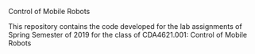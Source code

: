 Control of Mobile  Robots

This repository contains the code developed for the lab assignments of Spring Semester of 2019 for the class of CDA4621.001: Control of Mobile  Robots
